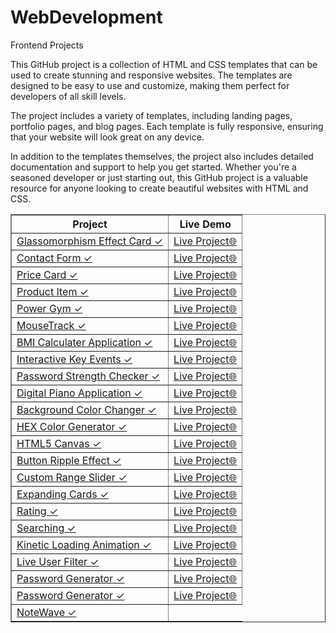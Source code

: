 # WebDevelopment
Frontend Projects



This GitHub project is a collection of HTML and CSS templates that can be used to create stunning and responsive websites. The templates are designed to be easy to use and customize, making them perfect for developers of all skill levels.

The project includes a variety of templates, including landing pages, portfolio pages, and blog pages. Each template is fully responsive, ensuring that your website will look great on any device.

In addition to the templates themselves, the project also includes detailed documentation and support to help you get started. Whether you're a seasoned developer or just starting out, this GitHub project is a valuable resource for anyone looking to create beautiful websites with HTML and CSS.

 <table border="1">
        <tr>
            <th>Project</th>
            <th>Live Demo</th>
        </tr>
        <tr>
            <td><a href="https://github.com/pradyumn8/WebDev/tree/5e0eb1c563d553a5c9385d5e2bb1c3660acbda44/GlassDebit">Glassomorphism Effect Card ✓</a></td>
            <td><a href="https://glassomorphism.netlify.app/">Live Project🌐</a></td>
        </tr>
        <tr>
            <td><a href="https://github.com/pradyumn8/WebDev/tree/af94505d2e194c2c56847c839dcbbfc940cfbd50/ContactForm">Contact Form ✓</a></td>
            <td><a href="https://contacts-form.netlify.app/">Live Project🌐</a></td>
        </tr>
        <tr>
            <td><a href="https://github.com/pradyumn8/WebDev/tree/7ac5f33da3392383c96f87f99a19e6204bdd6e06/PriceCard">Price Card ✓</a></td>
            <td><a href="https://pricescard.netlify.app/">Live Project🌐</a></td>
        </tr>
        <tr>
            <td><a href="https://github.com/pradyumn8/WebDev/tree/b928aa59a93bdaa90fc250054986746fec373c3f/ProductItem">Product Item ✓</a></td>
            <td><a href="https://product-item.netlify.app/">Live Project🌐</a></td>
        </tr>
        <tr>
            <td><a href="https://github.com/pradyumn8/WebDev/tree/4f42e02c915cc0e104503205aee100fd4efa751a/GymWebsite">Power Gym ✓</a></td>
            <td><a href="https://power-gym-websit.netlify.app/">Live Project🌐</a></td>
        </tr>
        <tr>
            <td><a href="https://github.com/pradyumn8/WebDev/tree/451f0bca57739b8e06afbcf3fc5e5135332b5ea6/MouseTrack">MouseTrack ✓</a></td>
            <td><a href="https://mousetrack.netlify.app/">Live Project🌐</a></td>
        </tr>
        <tr>
            <td><a href="https://github.com/pradyumn8/WebDev/tree/00f016ee256f1570faa402fe5e6531e7a6ad1a3d/Key%20Events">BMI Calculater Application ✓</a></td>
            <td><a href="https://interactive-keyevents.netlify.app/">Live Project🌐</a></td>
        </tr>
        <tr>
            <td><a href="https://github.com/pradyumn8/WebDev/tree/61cd0dfa77b347b57ffe54f19702d1f8dbf99c52/BMI%20Calculator">Interactive Key Events ✓</a></td>
            <td><a href="https://bmi-calculator-webapp.netlify.app/">Live Project🌐</a></td>
        </tr>
        <tr>
            <td><a href="https://github.com/pradyumn8/WebDev/tree/1cf5723f52b9ba7d06a24e550ea4a142f65d1404/pwdStrengthChecker">Password Strength Checker ✓</a></td>
            <td><a href="https://pwdstrengthchecker.netlify.app/">Live Project🌐</a></td>
        </tr>
        <tr>
            <td><a href="https://github.com/pradyumn8/WebDev/tree/a9e1b6cfa5db73837daa5f80aa149dee22ccef36/Piano%20WebApp">Digital Piano Application ✓</a></td>
            <td><a href="https://digital-piano-app.netlify.app/">Live Project🌐</a></td>
        </tr>
        <tr>
            <td><a href="https://github.com/pradyumn8/WebDev/tree/1d65999936d7356543b704a67424d1340cacfb0f/bgColorChanger">Background Color Changer ✓</a></td>
            <td><a href="https://bgcolor-switcher.netlify.app/">Live Project🌐</a></td>
        </tr>
        <tr>
            <td><a href="https://github.com/pradyumn8/WebDev/tree/2f07ded9cf0ce854de380227b7b8fc99f139908d/HEX%20Color%20Generator">HEX Color Generator ✓</a></td>
            <td><a href="https://hex-color-switcher.netlify.app/">Live Project🌐</a></td>
        </tr>
        <tr>
            <td><a href="https://github.com/pradyumn8/WebDev/tree/bc072d027fd74e68204b7d48526f9834fd37394e/HTML5%20Canvas">HTML5 Canvas ✓</a></td>
            <td><a href="https://canvas-html5.netlify.app/">Live Project🌐</a></td>
        </tr>
        <tr>
            <td><a href="https://github.com/pradyumn8/WebDev/tree/cd1e0a2a809d28f3bf75077d3ae3296eda42c8dd/btnRippleEffect">Button Ripple Effect ✓</a></td>
            <td><a href="https://ripple-effect-btn.netlify.app/">Live Project🌐</a></td>
        </tr>
        <tr>
            <td><a href="https://github.com/pradyumn8/WebDev/tree/fa8d3479628afe44a939c3aaa562d2246558b582/CustomRangeBar">Custom Range Slider ✓</a></td>
            <td><a href="https://custom-range-bar.netlify.app/">Live Project🌐</a></td>
        </tr>
        <tr>
            <td><a href="https://github.com/pradyumn8/WebDev/tree/8d1a6f289c2e2456380071a24a7a046f6701a70e/ExpandingCards">Expanding Cards ✓</a></td>
            <td><a href="https://expanding-caards.netlify.app/">Live Project🌐</a></td>
        </tr>
         <tr>
            <td><a href="https://github.com/pradyumn8/WebDev/tree/995b4940b24b6d40b8f6f58bea4120011678a645/RatingProject">Rating ✓</a></td>
            <td><a href="https://rating-experiences.netlify.app/">Live Project🌐</a></td>
        </tr>
         <tr>
            <td><a href="https://github.com/pradyumn8/WebDev/tree/1ef35eaed537bf74bab204e5de75e8cdc3c564f6/Searching">Searching ✓</a></td>
            <td><a href="https://searching-bar.netlify.app/">Live Project🌐</a></td>
        </tr>
         <tr>
            <td><a href="https://github.com/pradyumn8/WebDev/tree/16890fdafa6d4422d14d947260b7903f99ea8e9a/Loading%20Animation">Kinetic Loading Animation ✓</a></td>
            <td><a href="https://kinetic-loading-animation.netlify.app/">Live Project🌐</a></td>
        </tr>
        <tr>
            <td><a href="https://github.com/pradyumn8/WebDev/tree/e4440875ff0455d8aef3ee286d47695ec2e4ff1a/Live%20User">Live User Filter ✓</a></td>
            <td><a href="https://live-user.netlify.app/">Live Project🌐</a></td>
        </tr>
         <tr>
            <td><a href="https://github.com/pradyumn8/WebDev/tree/eca76fc20a2effb5d90e6689dd7fe566f1e699d9/pwdGenerator">Password Generator ✓</a></td>
           <td><a href="https://passsssword-generator.netlify.app/">Live Project🌐</a></td>       
        </tr>
        <tr>
            <td><a href="https://github.com/pradyumn8/WebDev/tree/eca76fc20a2effb5d90e6689dd7fe566f1e699d9/pwdGenerator">Password Generator ✓</a></td>
           <td><a href="https://passsssword-generator.netlify.app/">Live Project🌐</a></td>       
        </tr>    
         <tr>
            <td><a href="https://github.com/pradyumn8/WebDev/tree/a4c50e3539493181c09a5ec573313f59f3b93aa6/NoteWave">  NoteWave ✓</a></td>
       </tr> 
 </table>
